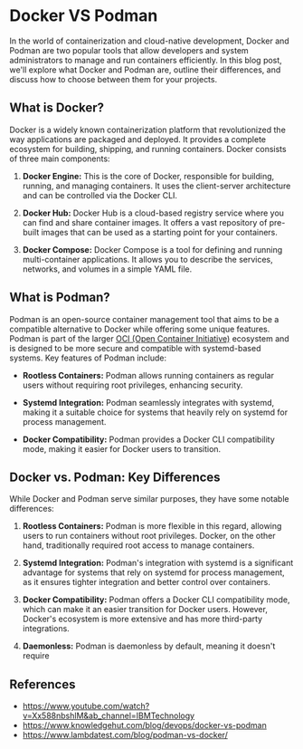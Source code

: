 # Docker VS Podman

In the world of containerization and cloud-native development, Docker and Podman
are two popular tools that allow developers and system administrators to manage
and run containers efficiently. In this blog post, we'll explore what Docker and
Podman are, outline their differences, and discuss how to choose between them
for your projects.

## What is Docker?

Docker is a widely known containerization platform that revolutionized the way
applications are packaged and deployed. It provides a complete ecosystem for
building, shipping, and running containers. Docker consists of three main
components:

1. **Docker Engine:** This is the core of Docker, responsible for building,
   running, and managing containers. It uses the client-server architecture and
   can be controlled via the Docker CLI.

2. **Docker Hub:** Docker Hub is a cloud-based registry service where you can
   find and share container images. It offers a vast repository of pre-built
   images that can be used as a starting point for your containers.

3. **Docker Compose:** Docker Compose is a tool for defining and running
   multi-container applications. It allows you to describe the services,
   networks, and volumes in a simple YAML file.

## What is Podman?

Podman is an open-source container management tool that aims to be a compatible
alternative to Docker while offering some unique features. Podman is part of the
larger [OCI (Open Container Initiative)](https://opencontainers.org/) ecosystem
and is designed to be more secure and compatible with systemd-based systems. Key
features of Podman include:

- **Rootless Containers:** Podman allows running containers as regular users
  without requiring root privileges, enhancing security.

- **Systemd Integration:** Podman seamlessly integrates with systemd, making it
  a suitable choice for systems that heavily rely on systemd for process
  management.

- **Docker Compatibility:** Podman provides a Docker CLI compatibility mode,
  making it easier for Docker users to transition.

## Docker vs. Podman: Key Differences

While Docker and Podman serve similar purposes, they have some notable
differences:

1. **Rootless Containers:** Podman is more flexible in this regard, allowing
   users to run containers without root privileges. Docker, on the other hand,
   traditionally required root access to manage containers.

2. **Systemd Integration:** Podman's integration with systemd is a significant
   advantage for systems that rely on systemd for process management, as it
   ensures tighter integration and better control over containers.

3. **Docker Compatibility:** Podman offers a Docker CLI compatibility mode,
   which can make it an easier transition for Docker users. However, Docker's
   ecosystem is more extensive and has more third-party integrations.

4. **Daemonless:** Podman is daemonless by default, meaning it doesn't require

## References

- https://www.youtube.com/watch?v=Xx588nbshlM&ab_channel=IBMTechnology
- https://www.knowledgehut.com/blog/devops/docker-vs-podman
- https://www.lambdatest.com/blog/podman-vs-docker/
